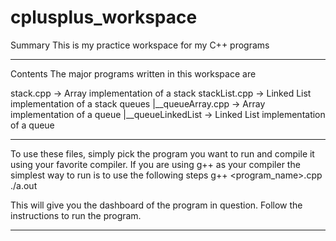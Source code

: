 # cplusplus_workspace

Summary
This is my practice workspace for my C++ programs
_____________________________________________________________________________________________
Contents
The major programs written in this workspace are

stack.cpp -> Array implementation of a stack
stackList.cpp -> Linked List implementation of a stack
queues
     |__queueArray.cpp -> Array implementation of a queue
     |__queueLinkedList -> Linked List implementation of a queue

_____________________________________________________________________________________________
To use these files, simply pick the program you want to run and compile it using your favorite compiler.
If you are using g++ as your compiler the simplest way to run is to use the following steps
	g++ <program_name>.cpp
	./a.out

This will give you the dashboard of the program in question. Follow the instructions to run the program.
_____________________________________________________________________________________________
